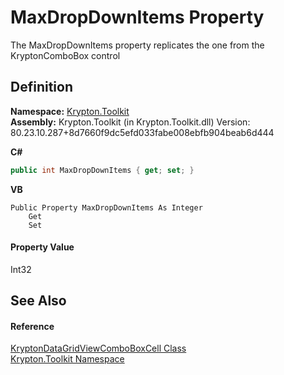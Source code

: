# MaxDropDownItems Property


The MaxDropDownItems property replicates the one from the KryptonComboBox control



## Definition
**Namespace:** <a href="79d2eac2-21f4-54ff-7552-b20c33c30600.md">Krypton.Toolkit</a>  
**Assembly:** Krypton.Toolkit (in Krypton.Toolkit.dll) Version: 80.23.10.287+8d7660f9dc5efd033fabe008ebfb904beab6d444

**C#**
``` C#
public int MaxDropDownItems { get; set; }
```
**VB**
``` VB
Public Property MaxDropDownItems As Integer
	Get
	Set
```



#### Property Value
Int32

## See Also


#### Reference
<a href="cd3ff85d-ab33-0d06-1173-b122b0650460.md">KryptonDataGridViewComboBoxCell Class</a>  
<a href="79d2eac2-21f4-54ff-7552-b20c33c30600.md">Krypton.Toolkit Namespace</a>  
